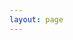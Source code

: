 ```yaml
---
layout: page
---
```

<script setup>

</script>
<VPTeamPage>

  <VPTeamPageTitle>
    <template #title>Our Team</template>
  </VPTeamPageTitle>
  
  <VPTeamPageSection>
    <template #title>Board</template>
    <template #members>
        <VPTeamMembers size="medium " :members="boardMembers" />
    </template>
  </VPTeamPageSection>

  <VPTeamPageSection>
    <template #title>Content Writers</template>
    <template #members>
      <VPTeamMembers size="small" :members="contentwriters" />
    </template>
  </VPTeamPageSection>

  <VPTeamPageSection>
    <template #title>GitHub Contributors</template>
    <template #members>
      <div className="gitcontri">
        <ul>
          <a href="https://github.com"></a>
        </ul>
      </div>
    </template>
  </VPTeamPageSection>
</VPTeamPage>
